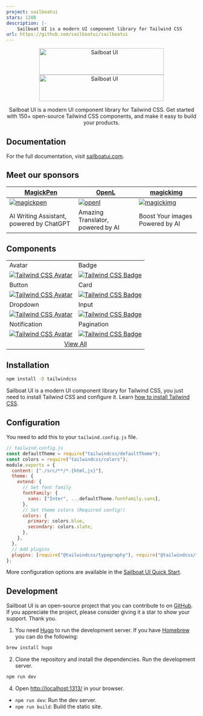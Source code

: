 ```yaml
---
project: sailboatui
stars: 1288
description: |-
    Sailboat UI is a modern UI component library for Tailwind CSS 
url: https://github.com/sailboatui/sailboatui
---
```


<p align="center">
  <a href="https://sailboatui.com/#gh-light-mode-only" target="_blank">
    <img src="./.github/logo-light.svg" width="330" height="70" alt="Sailboat UI">
  </a>
  <a href="https://sailboatui.com/#gh-dark-mode-only" target="_blank">
    <img src="./.github/logo-dark.svg" width="330" height="70" alt="Sailboat UI">
  </a>
</p>

<p align="center">
  Sailboat UI is a modern UI component library for Tailwind CSS. Get started with 150+ open-source Tailwind CSS components, and make it easy to build your products.
</p>

## Documentation

For the full documentation, visit [sailboatui.com](https://sailboatui.com/).

## Meet our sponsors

| [MagickPen](https://magickpen.com/)| [OpenL](https://openl.io/)| [magickimg](https://magickimg.com/)|
| --- | ------ | ------|
| <a href="https://magickpen.com/"><img src="https://i.ibb.co/cYGPdFz/magickpen.png" alt="magickpen" border="0"></a> | <a href="https://openl.io/"><img src="https://i.ibb.co/cbSt5VF/openl.png" alt="openl" border="0"></a> | <a href="https://magickimg.com/"><img src="https://i.ibb.co/DYJbGm1/magickimg.png" alt="magickimg" border="0"></a> |
| AI Writing Assistant, powered by ChatGPT | Amazing Translator, powered by AI | Boost Your images Powered by AI |

## Components

<table>
  <tr>
    <td >Avatar</td>
    <td >Badge</td>
  </tr>
  <tr>
    <td >
        <a href="https://sailboatui.com/docs/components/avatar/" target="_blank" >
            <img alt="Tailwind CSS Avatar" src="https://sailboatui.com/images/thumb-avatar.png">
        </a>
    </td>
    <td >
        <a href="https://sailboatui.com/docs/components/badge/" target="_blank" >
            <img alt="Tailwind CSS Badge" src="https://sailboatui.com/images/thumb-badge.png">
        </a>
    </td>
  </tr>
  <tr>
    <td >Button</td>
    <td >Card</td>
  </tr>
  <tr>
    <td >
        <a href="https://sailboatui.com/docs/components/button/">
            <img alt="Tailwind CSS Avatar" src="https://sailboatui.com/images/thumb-button.png">
        </a>
    </td>
    <td >
        <a href="https://sailboatui.com/docs/components/card/">
            <img alt="Tailwind CSS Badge" src="https://sailboatui.com/images/thumb-card.png">
        </a>
    </td>
  </tr>
  <tr>
    <td >Dropdown</td>
    <td >Input</td>
  </tr>
  <tr>
    <td >
        <a href="https://sailboatui.com/docs/components/dropdown/">
            <img alt="Tailwind CSS Avatar" src="https://sailboatui.com/images/thumb-dropdown.png">
        </a>
    </td>
    <td >
        <a href="https://sailboatui.com/docs/components/input/">
            <img alt="Tailwind CSS Badge" src="https://sailboatui.com/images/thumb-input.png">
        </a>
    </td>
  </tr>
  <tr>
    <td >Notification</td>
    <td >Pagination</td>
  </tr>
  <tr>
    <td >
        <a href="https://sailboatui.com/docs/components/notification/">
            <img alt="Tailwind CSS Avatar" src="https://sailboatui.com/images/thumb-notification.png">
        </a>
    </td>
    <td >
        <a href="https://sailboatui.com/docs/components/pagination/">
            <img alt="Tailwind CSS Badge" src="https://sailboatui.com/images/thumb-pagination.png">
        </a>
    </td>
  </tr>
  <tr>
    <td colspan="2" align="center">
        <a href="https://sailboatui.com/docs/components/accordion/">
            View All
        </a>
    </td>
  </tr>
</table>

## Installation

```bash
npm install -D tailwindcss
```

Sailboat UI is a modern UI component library for Tailwind CSS, you just need to install Tailwind CSS and configure it. Learn [how to install Tailwind CSS](https://tailwindcss.com/docs/installation).

## Configuration

You need to add this to your `tailwind.config.js` file.

```js
// tailwind.config.js
const defaultTheme = require("tailwindcss/defaultTheme");
const colors = require("tailwindcss/colors");
module.exports = {
  content: ["./src/**/*.{html,js}"],
  theme: {
    extend: {
      // Set font family
      fontFamily: {
        sans: ["Inter", ...defaultTheme.fontFamily.sans],
      },
      // Set theme colors (Required config!)
      colors: {
        primary: colors.blue,
        secondary: colors.slate,
      },
    },
  },
  // Add plugins
  plugins: [require("@tailwindcss/typography"), require("@tailwindcss/forms")],
};
```

More configuration options are available in the [Sailboat UI Quick Start](https://sailboatui.com/docs/getting-started/quick-start/).

## Development

Sailboat UI is an open-source project that you can contribute to on [GitHub](https://github.com/sailboatui/sailboatui). If you appreciate the project, please consider giving it a star to show your support. Thank you.

1. You need [Hugo](https://gohugo.io/) to run the development server. If you have [Homebrew](https://brew.sh/) you can do the following:

```bash
brew install hugo
```

2. Clone the repository and install the dependencies.
   Run the development server.

```bash
npm run dev
```

4. Open [http://localhost:1313/](http://localhost:1313/) in your browser.

- `npm run dev`: Run the dev server.
- `npm run build`: Build the static site.

